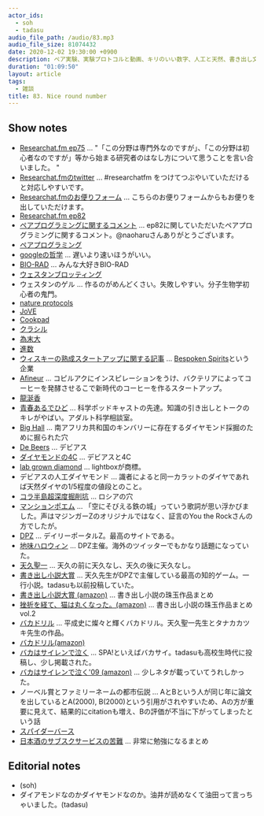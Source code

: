 ```yaml
---
actor_ids:
  - soh
  - tadasu
audio_file_path: /audio/83.mp3
audio_file_size: 81074432
date: 2020-12-02 19:30:00 +0900
description: ペア実験、実験プロトコルと動画、キリのいい数字、人工と天然、書き出し文、オススメされた漫画を読んでいない問題について話しました。
duration: "01:09:50"
layout: article
tags:
  - 雑談
title: 83. Nice round number
---
```


## Show notes
- [Researchat.fm ep75](https://researchat.fm/episode/75) ...  "「この分野は専門外なのですが」、「この分野は初心者なのですが」等から始まる研究者のはなし方について思うことを言い合いました。 "
- [Researchat.fmのtwitter](https://twitter.com/researchat_fm) ... #researchatfm をつけてつぶやいていただけると対応しやすいです。
- [Researchat.fmのお便りフォーム](https://researchat.fm/form.html) ... こちらのお便りフォームからもお便りを出していただけます。
- [Researchat.fm ep82](https://researchat.fm/episode/82)
- [ペアプログラミングに関するコメント](https://twitter.com/naoharu/status/1331437494462648321) ... ep82に関していただいたペアプログラミングに関するコメント。@naoharuさんありがとうございます。
- [ペアプログラミング](https://ja.wikipedia.org/wiki/%E3%83%9A%E3%82%A2%E3%83%97%E3%83%AD%E3%82%B0%E3%83%A9%E3%83%9F%E3%83%B3%E3%82%B0)
- [googleの哲学](https://www.google.com/about/philosophy.html?hl=JA) ... 遅いより速いほうがいい。
- [BIO-RAD](https://www.bio-rad.com/) ... みんな大好きBIO-RAD
- [ウェスタンブロッティング](https://ja.wikipedia.org/wiki/%E3%82%A6%E3%82%A7%E3%82%B9%E3%82%BF%E3%83%B3%E3%83%96%E3%83%AD%E3%83%83%E3%83%86%E3%82%A3%E3%83%B3%E3%82%B0)
- ウェスタンのゲル ... 作るのがめんどくさい。失敗しやすい。分子生物学初心者の鬼門。
- [nature protocols](https://www.nature.com/nprot/)
- [JoVE](https://www.jove.com/)
- [Cookpad](https://cookpad.com/)
- [クラシル](https://www.kurashiru.com/)
- [為末大](https://ja.wikipedia.org/wiki/%E7%82%BA%E6%9C%AB%E5%A4%A7)
- [進数](https://ja.wikipedia.org/wiki/%E9%80%B2%E6%95%B0)
- [ウィスキーの熟成スタートアップに関する記事](https://www.afpbb.com/articles/-/3309033) ... [Bespoken Spirits](https://www.bespokenspirits.com/)という企業
- [Afineur](https://www.afineur.com) ... コピルアクにインスピレーションをうけ、バクテリアによってコーヒーを発酵させるこで新時代のコーヒーを作るスタートアップ。
- [龍涎香](https://ja.wikipedia.org/wiki/%E9%BE%8D%E6%B6%8E%E9%A6%99)
- [青春あるでひど](http://www.dehido.com/) ... 科学ポッドキャストの先達。知識の引き出しとトークのキレがやばい。アダルト科学相談室。
- [Big Hall](https://en.wikipedia.org/wiki/Big_Hole) ... 南アフリカ共和国のキンバリーに存在するダイヤモンド採掘のために掘られた穴
- [De Beers](https://www.debeers.com/en-us/home) ... デビアス
- [ダイヤモンドの4C](https://www.gia.edu/JP/gia-news-research/diamond-quality-short-history-4cs) ... デビアスと4C
- [lab grown diamond](https://lightboxjewelry.com/collections/) ... lightboxが商標。
- デビアスの人工ダイヤモンド ... 識者によると同一カラットのダイヤであれば天然ダイヤの1/5程度の値段とのこと。
- [コラ半島超深度掘削坑](https://ja.wikipedia.org/wiki/%E3%82%B3%E3%83%A9%E5%8D%8A%E5%B3%B6%E8%B6%85%E6%B7%B1%E5%BA%A6%E6%8E%98%E5%89%8A%E5%9D%91) ... ロシアの穴
- [マンションポエム](https://dailyportalz.jp/kiji/170728200270) ... 「空にそびえる鉄の城」っていう歌詞が思い浮かびました。声はマジンガーZのオリジナルではなく、証言のYou the Rockさんの方でしたが。
- [DPZ](https://dailyportalz.jp/) ... デイリーポータルZ。最高のサイトである。
- [地味ハロウィン](https://dailyportalz.jp/kiji/jimihalloween2020_pictures) ... DPZ主催。海外のツイッターでもかなり話題になっていた。
- [天久聖一](https://ja.wikipedia.org/wiki/%E5%A4%A9%E4%B9%85%E8%81%96%E4%B8%80) ... 天久の前に天久なし、天久の後に天久なし。
- [書き出し小説大賞](https://dailyportalz.jp/kiji/121103158198) ... 天久先生がDPZで主催している最高の知的ゲーム。一行小説。tadasuも以前投稿していた。
- [書き出し小説大賞 (amazon)](https://www.amazon.co.jp/dp/4103369310/?tag=researchatf04-22) ... 書き出し小説の珠玉作品まとめ
- [挫折を経て、猫は丸くなった。(amazon)](https://www.amazon.co.jp/dp/4103369329/?tag=researchatf04-22) ... 書き出し小説の珠玉作品まとめ vol.2
- [バカドリル](https://ja.wikipedia.org/wiki/%E3%83%90%E3%82%AB%E3%83%89%E3%83%AA%E3%83%AB) ... 平成史に燦々と輝くバカドリル。天久聖一先生とタナカカツキ先生の作品。
- [バカドリル(amazon)](https://www.amazon.co.jp/dp/4594016162/?tag=researchatf04-22)
- [バカはサイレンで泣く](https://nikkan-spa.jp/bakasai) ... SPA!といえばバカサイ。tadasuも高校生時代に投稿し、少し掲載された。
- [バカはサイレンで泣く'09 (amazon)](https://www.amazon.co.jp/dp/4594059430/?tag=researchatf04-22) ... 少しネタが載っていてうれしかった。
- ノーベル賞とファミリーネームの都市伝説 ... AとBという人が同じ年に論文を出しているとA(2000), B(2000)という引用がされやすいため、Aの方が重要に見えて、結果的にcitationも増え、Bの評価が不当に下がってしまったという話
- [スパイダーバース](https://www.amazon.co.jp/dp/B07RQHH1GN/?tag=researchatf04-22)
- [日本酒のサブスクサービスの苦難](https://togetter.com/li/1433089) ... 非常に勉強になるまとめ

## Editorial notes
- (soh)
- ダイアモンドなのかダイヤモンドなのか。油井が読めなくて油田って言っちゃいました。(tadasu)
